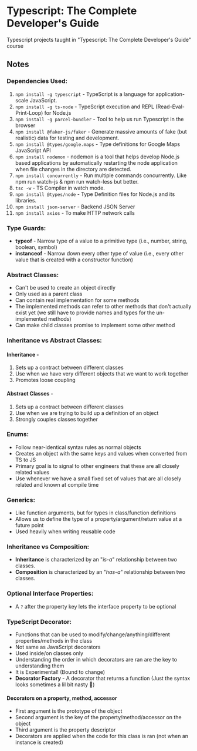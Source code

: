 # Typescript: The Complete Developer's Guide

Typescript projects taught in "Typescript: The Complete Developer's Guide" course

## Notes

### Dependencies Used:

1. `npm install -g typescript` - TypeScript is a language for application-scale JavaScript.
2. `npm install -g ts-node` - TypeScript execution and REPL (Read-Eval-Print-Loop) for Node.js
3. `npm install -g parcel-bundler` - Tool to help us run Typescript in the browser
4. `npm install @faker-js/faker` - Generate massive amounts of fake (but realistic) data for testing and development.
5. `npm install @types/google.maps` - Type definitions for Google Maps JavaScript API
6. `npm install nodemon` - nodemon is a tool that helps develop Node.js based applications by automatically restarting the node application when file changes in the directory are detected.
7. `npm install concurrently` - Run multiple commands concurrently. Like npm run watch-js & npm run watch-less but better.
8. `tsc -w` - TS Compiler in watch mode.
9. `npm install @types/node` - Type Definition files for Node.js and its libraries.
10. `npm install json-server` - Backend JSON Server
11. `npm install axios` - To make HTTP network calls

### Type Guards:

- **typeof** - Narrow type of a value to a primitive type (i.e., number, string, boolean, symbol)
- **instanceof** - Narrow down every other type of value (i.e., every other value that is created with a constructor function)

### Abstract Classes:

- Can't be used to create an object directly
- Only used as a parent class
- Can contain real implementation for some methods
- The implemented methods can refer to other methods that don't actually exist yet (we still have to provide names and types for the un-implemented methods)
- Can make child classes promise to implement some other method

### Inheritance vs Abstract Classes:

#### Inheritance -

1. Sets up a contract between different classes
2. Use when we have very different objects that we want to work together
3. Promotes loose coupling

#### Abstract Classes -

1. Sets up a contract between different classes
2. Use when we are trying to build up a definition of an object
3. Strongly couples classes together

### Enums:

- Follow near-identical syntax rules as normal objects
- Creates an object with the same keys and values when converted from TS to JS
- Primary goal is to signal to other engineers that these are all closely related values
- Use whenever we have a small fixed set of values that are all closely related and known at compile time

### Generics:

- Like function arguments, but for types in class/function definitions
- Allows us to define the type of a property/argument/return value at a future point
- Used heavily when writing reusable code

### Inheritance vs Composition:

- **Inheritance** is characterized by an "_is-a_" relationship between two classes.
- **Composition** is characterized by an "_has-a_" relationship between two classes.

### Optional Interface Properties:

- A `?` after the property key lets the interface property to be optional

### TypeScript Decorator:

- Functions that can be used to modify/change/anything/different properties/methods in the class
- Not same as JavaScript decorators
- Used inside/on classes only
- Understanding the order in which decorators are ran are the key to understanding them
- It is Experimental! (Bound to change)
- **Decorator Factory** - A decorator that returns a function (Just the syntax looks sometimes a lil bit nasty 🙂)

#### Decorators on a property, method, accessor

- First argument is the prototype of the object
- Second argument is the key of the property/method/accessor on the object
- Third argument is the property descriptor
- Decorators are applied when the code for this class is ran (not when an instance is created)
